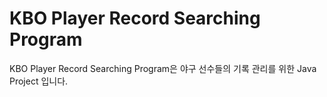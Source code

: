 # KBO Player Record Searching Program

KBO Player Record Searching Program은 야구 선수들의 기록 관리를 위한 Java Project 입니다.
